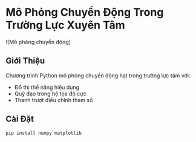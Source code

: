 # Mô Phỏng Chuyển Động Trong Trường Lực Xuyên Tâm

![Mô phỏng chuyển động]

## Giới Thiệu
Chương trình Python mô phỏng chuyển động hạt trong trường lực tâm với:
- Đồ thị thế năng hiệu dụng
- Quỹ đạo trong hệ tọa độ cực
- Thanh trượt điều chỉnh tham số

## Cài Đặt
```bash
pip install numpy matplotlib

